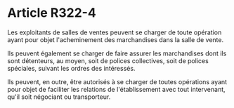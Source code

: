 # Article R322-4

Les exploitants de salles de ventes peuvent se charger de toute opération ayant pour objet l'acheminement des marchandises dans la salle de vente.

Ils peuvent également se charger de faire assurer les marchandises dont ils sont détenteurs, au moyen, soit de polices collectives, soit de polices spéciales, suivant les ordres des intéressés.

Ils peuvent, en outre, être autorisés à se charger de toutes opérations ayant pour objet de faciliter les relations de l'établissement avec tout intervenant, qu'il soit négociant ou transporteur.
